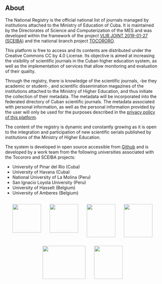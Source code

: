 ## About

The National Registry is the official national list of journals managed by institutions attached to the Ministry of Education of Cuba. It is maintained by the Directorates of Science and Computerization of the MES and was developed within the framework of the project [VLIR JOINT 2019-01-27 (SCEIBA)](https://www.vliruos.be/en/projects/project/22?pid=4202) and the national branch project [TOCORORO](https://tocororo.upr.edu.cu).

This platform is free to access and its contents are distributed under the Creative Commons CC by 4.0 License. Its objective is aimed at increasing the visibility of scientific journals in the Cuban higher education system, as well as the implementation of services that allow monitoring and evaluation of their quality.

Through the registry, there is knowledge of the scientific journals, -be they academic or student-, and scientific dissemination magazines of the institutions attached to the Ministry of Higher Education, and thus initiate the collection of their metadata. The metadata will be incorporated into the federated directory of Cuban scientific journals. The metadata associated with personal information, as well as the personal information provided by the user will only be used for the purposes described in the [privacy policy of this platform](https://sceiba-lab.upr.edu.cu/page/politicas).

The content of the registry is dynamic and constantly growing as it is open to the integration and participation of new scientific serials published by institutions of the Ministry of Higher Education.

The system is developed in open source accessible from [Github](https://github.com/tocororo) and is developed by a work team from the following universities associated with the Tocororo and SCEIBA projects:

* University of Pinar del Río (Cuba)
* University of Havana (Cuba)
* National University of La Molina (Peru)
* San Ignacio Loyola University (Peru)
* University of Hasselt (Belgium)
* University of Amberes (Belgium)

<div style="display: flex; flex-direction: row; flex-wrap: wrap; justify-content: center">
    <img src="/assets/images/upr.png" width="93" style="margin:1em">
    <img src="/assets/images/uh.png" width="93" style="margin:1em">
    <img src="/assets/images/lamolina.jpg" width="93" height="108" style="margin:1em">
    <img src="/assets/images/usil.png" width="93" height="108" style="margin:1em">
    <img src="/assets/images/hasselt.png" width="140" height="108" style="margin:1em">
    <img src="/assets/images/antwerpent.png" width="93" height="108" style="margin:1em">
 </div>
